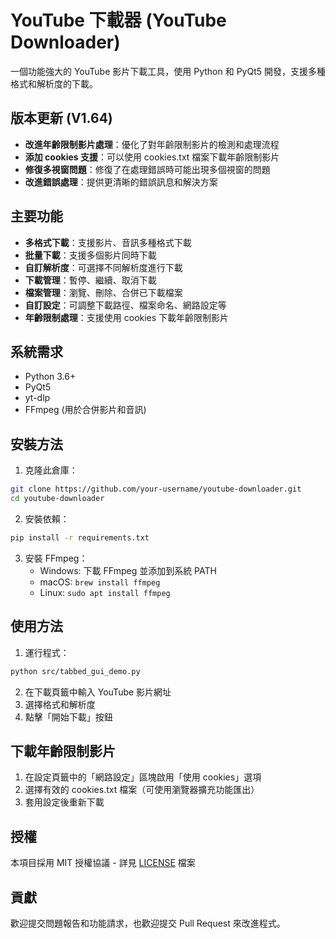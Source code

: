 # YouTube 下載器 (YouTube Downloader)

一個功能強大的 YouTube 影片下載工具，使用 Python 和 PyQt5 開發，支援多種格式和解析度的下載。

## 版本更新 (V1.64)

- **改進年齡限制影片處理**：優化了對年齡限制影片的檢測和處理流程
- **添加 cookies 支援**：可以使用 cookies.txt 檔案下載年齡限制影片
- **修復多視窗問題**：修復了在處理錯誤時可能出現多個視窗的問題
- **改進錯誤處理**：提供更清晰的錯誤訊息和解決方案

## 主要功能

- **多格式下載**：支援影片、音訊多種格式下載
- **批量下載**：支援多個影片同時下載
- **自訂解析度**：可選擇不同解析度進行下載
- **下載管理**：暫停、繼續、取消下載
- **檔案管理**：瀏覽、刪除、合併已下載檔案
- **自訂設定**：可調整下載路徑、檔案命名、網路設定等
- **年齡限制處理**：支援使用 cookies 下載年齡限制影片

## 系統需求

- Python 3.6+
- PyQt5
- yt-dlp
- FFmpeg (用於合併影片和音訊)

## 安裝方法

1. 克隆此倉庫：
```bash
git clone https://github.com/your-username/youtube-downloader.git
cd youtube-downloader
```

2. 安裝依賴：
```bash
pip install -r requirements.txt
```

3. 安裝 FFmpeg：
   - Windows: 下載 FFmpeg 並添加到系統 PATH
   - macOS: `brew install ffmpeg`
   - Linux: `sudo apt install ffmpeg`

## 使用方法

1. 運行程式：
```bash
python src/tabbed_gui_demo.py
```

2. 在下載頁籤中輸入 YouTube 影片網址
3. 選擇格式和解析度
4. 點擊「開始下載」按鈕

## 下載年齡限制影片

1. 在設定頁籤中的「網路設定」區塊啟用「使用 cookies」選項
2. 選擇有效的 cookies.txt 檔案（可使用瀏覽器擴充功能匯出）
3. 套用設定後重新下載

## 授權

本項目採用 MIT 授權協議 - 詳見 [LICENSE](LICENSE) 檔案

## 貢獻

歡迎提交問題報告和功能請求，也歡迎提交 Pull Request 來改進程式。 